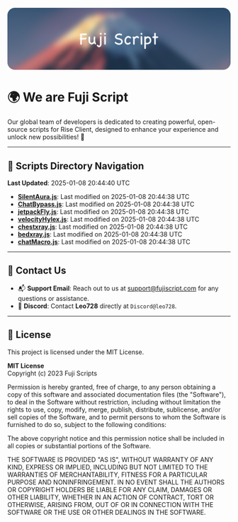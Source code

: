 ![Banner](.github/b.webp)

# 🌍 **We are Fuji Script**

Our global team of developers is dedicated to creating powerful, open-source scripts for Rise Client, designed to enhance your experience and unlock new possibilities! 🌟

---
<!-- SCRIPTS_NAVIGATION_START -->
## 📂 **Scripts Directory Navigation**

**Last Updated**: 2025-01-08 20:44:40 UTC

- **[SilentAura.js](scripts/SilentAura.js)**: Last modified on 2025-01-08 20:44:38 UTC
- **[ChatBypass.js](scripts/ChatBypass.js)**: Last modified on 2025-01-08 20:44:38 UTC
- **[jetpackFly.js](scripts/jetpackFly.js)**: Last modified on 2025-01-08 20:44:38 UTC
- **[velocityHylex.js](scripts/velocityHylex.js)**: Last modified on 2025-01-08 20:44:38 UTC
- **[chestxray.js](scripts/chestxray.js)**: Last modified on 2025-01-08 20:44:38 UTC
- **[bedxray.js](scripts/bedxray.js)**: Last modified on 2025-01-08 20:44:38 UTC
- **[chatMacro.js](scripts/chatMacro.js)**: Last modified on 2025-01-08 20:44:38 UTC

<!-- SCRIPTS_NAVIGATION_END -->

---

## 💬 **Contact Us**  
- 📬 **Support Email**: Reach out to us at [support@fujiscript.com](mailto:support@fujiscript.com) for any questions or assistance.  
- 💬 **Discord**: Contact **Leo728** directly at `Discord@leo728`.

---

## 📜 **License**

This project is licensed under the MIT License.  

**MIT License**  
Copyright (c) 2023 Fuji Scripts  

Permission is hereby granted, free of charge, to any person obtaining a copy of this software and associated documentation files (the "Software"), to deal in the Software without restriction, including without limitation the rights to use, copy, modify, merge, publish, distribute, sublicense, and/or sell copies of the Software, and to permit persons to whom the Software is furnished to do so, subject to the following conditions:  

The above copyright notice and this permission notice shall be included in all copies or substantial portions of the Software.  

THE SOFTWARE IS PROVIDED "AS IS", WITHOUT WARRANTY OF ANY KIND, EXPRESS OR IMPLIED, INCLUDING BUT NOT LIMITED TO THE WARRANTIES OF MERCHANTABILITY, FITNESS FOR A PARTICULAR PURPOSE AND NONINFRINGEMENT. IN NO EVENT SHALL THE AUTHORS OR COPYRIGHT HOLDERS BE LIABLE FOR ANY CLAIM, DAMAGES OR OTHER LIABILITY, WHETHER IN AN ACTION OF CONTRACT, TORT OR OTHERWISE, ARISING FROM, OUT OF OR IN CONNECTION WITH THE SOFTWARE OR THE USE OR OTHER DEALINGS IN THE SOFTWARE.  
